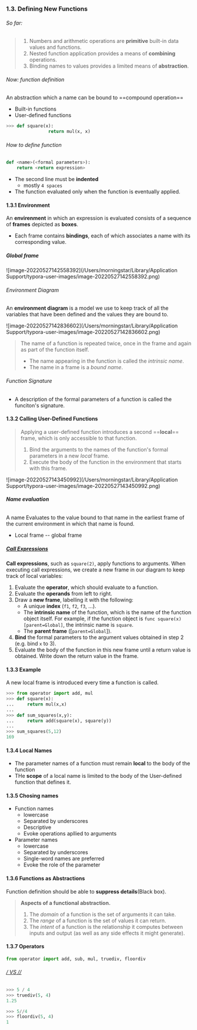### 1.3. Defining New Functions

###### So far:

> 1. Numbers and arithmetic operations are **primitive** built-in data values and functions.
> 2. Nested function application provides a means of **combining** operations.
> 3. Binding names to values provides a limited means of **abstraction**.

###### Now: function definition 

An abstraction which a name can be bound to ==compound operation==

* Built-in functions
* User-defined functions

```python
>>> def square(x):
				return mul(x, x)
```

###### How to define function

```python
def <name>(<formal parameters>):
    return <return expression>
```

* The second line must be **indented**
  * mostly `4 spaces`
* The function evaluated only when the function is eventually applied.



#### 1.3.1 Environment

An **envirenment** in which an expression is evaluated consists of a sequence of **frames** depicted as **boxes**.

* Each frame contains **bindings**, each of which associates a name with its corresponding value.

##### Global frame

![image-20220527142558392](/Users/morningstar/Library/Application Support/typora-user-images/image-20220527142558392.png)

###### Environment Diagram

An **environment diagram** is a model we use to keep track of all the variables that have been defined and the values they are bound to.

![image-20220527142836602](/Users/morningstar/Library/Application Support/typora-user-images/image-20220527142836602.png)

> The name of a function is repeated twice, once in the frame and again as part of the function itself.
>
> * The name appearing in the function is called the *intrinsic name*. 
> * The name in a frame is a *bound name*.



###### Function Signature

* A description of the formal parameters of a function is called the funciton's signature.



#### 1.3.2 Calling User-Defined Functions

> Applying a user-defined function introduces a second ==**local**== frame, which is only accessible to that function.
>
> 1. Bind the arguments to the names of the function's formal parameters in a new *local* frame.
> 2. Execute the body of the function in the environment that starts with this frame.

![image-20220527143450992](/Users/morningstar/Library/Application Support/typora-user-images/image-20220527143450992.png)

###### **Name evaluation**

A name Evaluates to the value bound to that name in the earliest frame of the current environment in which that name is found.

* Local frame -- global frame



##### <u>Call Expressions</u>

**Call expressions**, such as `square(2)`, apply functions to arguments. When executing call expressions, we create a new frame in our diagram to keep track of local variables:

1. Evaluate the **operator**, which should evaluate to a function.
2. Evaluate the **operands** from left to right.
3. Draw a **new frame**, labelling it with the following:
   - A unique **index** (`f1`, `f2`, `f3`, ...).
   - The **intrinsic name** of the function, which is the name of the function object itself. For example, if the function object is `func square(x) [parent=Global]`, the intrinsic name is `square`.
   - The **parent frame** ([`parent=Global`]).
4. **Bind** the formal parameters to the argument values obtained in step 2 (e.g. bind `x` to 3).
5. Evaluate the body of the function in this new frame until a return value is obtained. Write down the return value in the frame.



#### 1.3.3 Example

A new local frame is introduced every time a function is called.

```python
>>> from operator import add, mul
>>> def square(x):
...     return mul(x,x)
... 
>>> def sum_squares(x,y):
...     return add(square(x), square(y))
... 
>>> sum_squares(5,12)
169
```



#### 1.3.4 Local Names

* The parameter names of a function must remain **local** to the body of the function
* THe **scope** of a local name is limited to the body of the User-defined function that defines it.



#### 1.3.5 Chosing names

* Function names
  * lowercase
  * Separated by underscores
  * Descriptive
  * Evoke operations apllied to arguments
* Parameter names
  * lowercase
  * Separated by underscores
  * Single-word names are preferred
  * Evoke the role of the parameter



#### 1.3.6 Functions as Abstractions

Function definition should be able to **suppress details**(Black box).

> **Aspects of a functional abstraction.**
>
> 1. The *domain* of a function is the set of arguments it can take. 
> 2. The *range* of a function is the set of values it can return. 
> 3. The *intent* of a function is the relationship it computes between inputs and output (as well as any side effects it might generate).



#### 1.3.7 Operators

```python
from operator import add, sub, mul, truediv, floordiv
```

###### <u>/ VS //</u>

```python
>>> 5 / 4
>>> truediv(5, 4)
1.25

>>> 5//4
>>> floordiv(5, 4)
1
```

